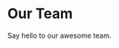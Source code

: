 <script setup>
import { VPTeamMembers } from 'vitepress/theme'

const members = [
  {
    avatar: 'https://www.github.com/b-lack.png',
    name: 'Gerrit Balindt',
    title: 'Creator',
    links: [
      { icon: 'github', link: 'https://github.com/b-lack' },
      { icon: 'linkedin', link: 'https://www.linkedin.com/in/gerrit-balindt/' },
      { icon: 'email', link: 'https://www.linkedin.com/in/gerrit-balindt/' }
    ]
  }
]
</script>

# Our Team

Say hello to our awesome team.

<VPTeamMembers size="medium" :members="members" />
